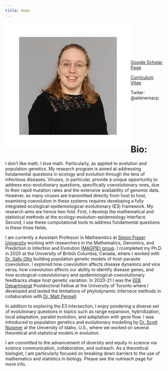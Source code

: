 ```yaml
---
title: Home
---
```

<img align="left" src="people/Ailene2.png" alt="Ailene MacPherson">
<br/><br/> <br/><br/><br/><br/>

[Google Scholar Page](https://scholar.google.ca/citations?user=U18mYXQAAAAJ&hl=en "Google Scholar") 

[Curriculum Vitae](CV.pdf)

Twiter: @ailenemacp

<br/><br/><br/><br/><br/>

# Bio:

I don’t like math. I *love* math. Particularly, as applied to evolution and population genetics. 
My research program is aimed at addressing fundamental questions in ecology and evolution through the lens of infectious diseases. Viruses, in particular, provide a unique opportunity to address eco-evolutionary questions, specifically coevolutionary ones, due to their rapid mutation rates and the extensive availability of genomic data.  However, as many viruses are transmitted directly from host to host, examining coevolution in these systems requires developing a fully integrated ecological-epidemiological-evolutionary (E3) framework.  My research aims are hence two-fold. First, I develop the mathematical and statistical methods at the ecology-evolution-epidemiology interface. Second, I use these computational tools to address fundamental questions in these three fields.

I am currently a Assistant Professor in Matheamtics at [Simon Fraser University](http://www.sfu.ca/math.html) working with researchers in the Mathematics, Genomics, and Prediction in Infection and Evolution [(MAGPIE) group](https://www.sfu.ca/magpie.html). I rcompleted my Ph.D. in 2020 at the University of British Columbia, Canada, where I worked with [Dr. Sally Otto](https://www.zoology.ubc.ca/~otto/) building population genetic models of host-parasite coevolution.  I explored how coevolution affects disease dynamics and vice versa, how coevolution affects our ability to identify disease genes, and how ecological-coevolutionary and epidemiological-coevolutionary feedbacks shape host genetic variation. In 2020-21 I was the [EEB Departmenat](https://eeb.utoronto.ca/) Postdoctoral Fellow at the University of Toronto where I developed and tested the limitations of phylodynamic infernece methods in collaboration with [Dr. Matt Pennell](https://mwpennell.ca/about/). 

In addition to exploring the E3 intersection, I enjoy pondering a diverse set of evolutionary questions in topics such as range expansion, hybridization, local adaptation, parallel evolution, and adaptation with gene flow. I was introduced to population genetics and evolutionary modelling by [Dr. Scott Nuismer](https://www.leeef.org/) at the University of Idaho, U.S., where we worked on several theoretical and statistical models in evolution.

I am committed to the advancement of diversity and equity in science via science communication, collaboration, and outreach.  As a theoretical biologist, I am particularly focused on breaking down barriers to the use of mathematics and statistics in biology.  Please see the outreach page for more info.
